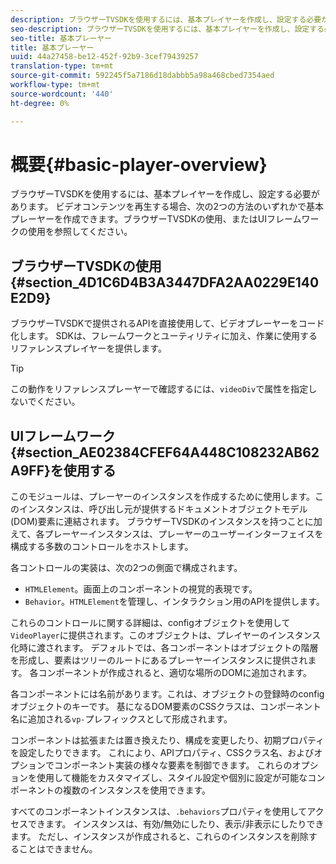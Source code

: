 ```yaml
---
description: ブラウザーTVSDKを使用するには、基本プレイヤーを作成し、設定する必要があります。 ビデオコンテンツを再生する場合は、ブラウザーTVSDKを使用する方法と、UIフレームワークを使用する方法のどちらかで、基本プレーヤーを作成できます。
seo-description: ブラウザーTVSDKを使用するには、基本プレイヤーを作成し、設定する必要があります。 ビデオコンテンツを再生する場合は、ブラウザーTVSDKを使用する方法と、UIフレームワークを使用する方法のどちらかで、基本プレーヤーを作成できます。
seo-title: 基本プレーヤー
title: 基本プレーヤー
uuid: 44a27458-be12-452f-92b9-3cef79439257
translation-type: tm+mt
source-git-commit: 592245f5a7186d18dabbb5a98a468cbed7354aed
workflow-type: tm+mt
source-wordcount: '440'
ht-degree: 0%

---
```



# 概要{#basic-player-overview}

ブラウザーTVSDKを使用するには、基本プレイヤーを作成し、設定する必要があります。 ビデオコンテンツを再生する場合、次の2つの方法のいずれかで基本プレーヤーを作成できます。ブラウザーTVSDKの使用、またはUIフレームワークの使用を参照してください。

## ブラウザーTVSDKの使用{#section_4D1C6D4B3A3447DFA2AA0229E140E2D9}

ブラウザーTVSDKで提供されるAPIを直接使用して、ビデオプレーヤーをコード化します。 SDKは、フレームワークとユーティリティに加え、作業に使用するリファレンスプレイヤーを提供します。

>[!TIP]
>
>この動作をリファレンスプレーヤーで確認するには、`videoDiv`で属性を指定しないでください。

## UIフレームワーク{#section_AE02384CFEF64A448C108232AB62A9FF}を使用する

このモジュールは、プレーヤーのインスタンスを作成するために使用します。このインスタンスは、呼び出し元が提供するドキュメントオブジェクトモデル(DOM)要素に連結されます。 ブラウザーTVSDKのインスタンスを持つことに加えて、各プレーヤーインスタンスは、プレーヤーのユーザーインターフェイスを構成する多数のコントロールをホストします。

各コントロールの実装は、次の2つの側面で構成されます。

* `HTMLElement`。画面上のコンポーネントの視覚的表現です。
* `Behavior`。`HTMLElement`を管理し、インタラクション用のAPIを提供します。

これらのコントロールに関する詳細は、configオブジェクトを使用して`VideoPlayer`に提供されます。このオブジェクトは、プレイヤーのインスタンス化時に渡されます。 デフォルトでは、各コンポーネントはオブジェクトの階層を形成し、要素はツリーのルートにあるプレーヤーインスタンスに提供されます。 各コンポーネントが作成されると、適切な場所のDOMに追加されます。

各コンポーネントには名前があります。これは、オブジェクトの登録時のconfigオブジェクトのキーです。 基になるDOM要素のCSSクラスは、コンポーネント名に追加される`vp-`プレフィックスとして形成されます。

コンポーネントは拡張または置き換えたり、構成を変更したり、初期プロパティを設定したりできます。 これにより、APIプロパティ、CSSクラス名、およびオプションでコンポーネント実装の様々な要素を制御できます。 これらのオプションを使用して機能をカスタマイズし、スタイル設定や個別に設定が可能なコンポーネントの複数のインスタンスを使用できます。

すべてのコンポーネントインスタンスは、`.behaviors`プロパティを使用してアクセスできます。 インスタンスは、有効/無効にしたり、表示/非表示にしたりできます。 ただし、インスタンスが作成されると、これらのインスタンスを削除することはできません。

